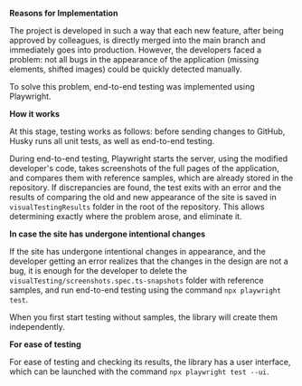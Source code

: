 **Reasons for Implementation**

The project is developed in such a way that each new feature, after being approved by colleagues, is directly merged into the main branch and immediately goes into production. However, the developers faced a problem: not all bugs in the appearance of the application (missing elements, shifted images) could be quickly detected manually.

To solve this problem, end-to-end testing was implemented using Playwright.

**How it works**

At this stage, testing works as follows: before sending changes to GitHub, Husky runs all unit tests, as well as end-to-end testing.

During end-to-end testing, Playwright starts the server, using the modified developer's code, takes screenshots of the full pages of the application, and compares them with reference samples, which are already stored in the repository. If discrepancies are found, the test exits with an error and the results of comparing the old and new appearance of the site is saved in `visualTestingResults` folder in the root of the repository. This allows determining exactly where the problem arose, and eliminate it.

**In case the site has undergone intentional changes**

If the site has undergone intentional changes in appearance, and the developer getting an error realizes that the changes in the design are not a bug, it is enough for the developer to delete the `visualTesting/screenshots.spec.ts-snapshots` folder with reference samples, and run end-to-end testing using the command `npx playwright test`.

When you first start testing without samples, the library will create them independently.

**For ease of testing**

For ease of testing and checking its results, the library has a user interface, which can be launched with the command `npx playwright test --ui`.
